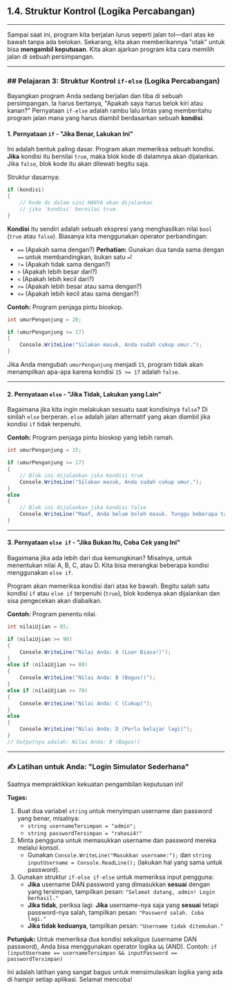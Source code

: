 ## 1.4. Struktur Kontrol (Logika Percabangan)

---

Sampai saat ini, program kita berjalan lurus seperti jalan tol—dari atas ke bawah tanpa ada belokan. Sekarang, kita akan memberikannya "otak" untuk bisa **mengambil keputusan**. Kita akan ajarkan program kita cara memilih jalan di sebuah persimpangan.

-----

### \#\# Pelajaran 3: Struktur Kontrol `if-else` (Logika Percabangan)

Bayangkan program Anda sedang berjalan dan tiba di sebuah persimpangan. Ia harus bertanya, "Apakah saya harus belok kiri atau kanan?" Pernyataan `if-else` adalah rambu lalu lintas yang memberitahu program jalan mana yang harus diambil berdasarkan sebuah **kondisi**.

#### **1. Pernyataan `if` - "Jika Benar, Lakukan Ini"**

Ini adalah bentuk paling dasar. Program akan memeriksa sebuah kondisi. **Jika** kondisi itu bernilai `true`, maka blok kode di dalamnya akan dijalankan. Jika `false`, blok kode itu akan dilewati begitu saja.

Struktur dasarnya:

```csharp
if (kondisi)
{
    // Kode di dalam sini HANYA akan dijalankan
    // jika 'kondisi' bernilai true.
}
```

**Kondisi** itu sendiri adalah sebuah ekspresi yang menghasilkan nilai `bool` (`true` atau `false`). Biasanya kita menggunakan operator perbandingan:

* `==`   (Apakah sama dengan?) **Perhatian:** Gunakan dua tanda sama dengan `==` untuk membandingkan, bukan satu `=`\!
* `!=`   (Apakah tidak sama dengan?)
* `>`    (Apakah lebih besar dari?)
* `<`    (Apakah lebih kecil dari?)
* `>=`   (Apakah lebih besar atau sama dengan?)
* `<=`   (Apakah lebih kecil atau sama dengan?)

**Contoh:** Program penjaga pintu bioskop.

```csharp
int umurPengunjung = 20;

if (umurPengunjung >= 17)
{
    Console.WriteLine("Silakan masuk, Anda sudah cukup umur.");
}
```

Jika Anda mengubah `umurPengunjung` menjadi `15`, program tidak akan menampilkan apa-apa karena kondisi `15 >= 17` adalah `false`.

-----

#### **2. Pernyataan `else` - "Jika Tidak, Lakukan yang Lain"**

Bagaimana jika kita ingin melakukan sesuatu saat kondisinya `false`? Di sinilah `else` berperan. `else` adalah jalan alternatif yang akan diambil jika kondisi `if` tidak terpenuhi.

**Contoh:** Program penjaga pintu bioskop yang lebih ramah.

```csharp
int umurPengunjung = 15;

if (umurPengunjung >= 17)
{
    // Blok ini dijalankan jika kondisi true
    Console.WriteLine("Silakan masuk, Anda sudah cukup umur.");
}
else
{
    // Blok ini dijalankan jika kondisi false
    Console.WriteLine("Maaf, Anda belum boleh masuk. Tunggu beberapa tahun lagi ya!");
}
```

-----

#### **3. Pernyataan `else if` - "Jika Bukan Itu, Coba Cek yang Ini"**

Bagaimana jika ada lebih dari dua kemungkinan? Misalnya, untuk menentukan nilai A, B, C, atau D. Kita bisa merangkai beberapa kondisi menggunakan `else if`.

Program akan memeriksa kondisi dari atas ke bawah. Begitu salah satu kondisi `if` atau `else if` terpenuhi (`true`), blok kodenya akan dijalankan dan sisa pengecekan akan diabaikan.

**Contoh:** Program penentu nilai.

```csharp
int nilaiUjian = 85;

if (nilaiUjian >= 90)
{
    Console.WriteLine("Nilai Anda: A (Luar Biasa!)");
}
else if (nilaiUjian >= 80)
{
    Console.WriteLine("Nilai Anda: B (Bagus!)");
}
else if (nilaiUjian >= 70)
{
    Console.WriteLine("Nilai Anda: C (Cukup)");
}
else
{
    Console.WriteLine("Nilai Anda: D (Perlu belajar lagi)");
}
// Outputnya adalah: Nilai Anda: B (Bagus!)
```

-----

### ✍️ Latihan untuk Anda: "Login Simulator Sederhana"

Saatnya mempraktikkan kekuatan pengambilan keputusan ini\!

**Tugas:**

1.  Buat dua variabel `string` untuk menyimpan username dan password yang benar, misalnya:
    * `string usernameTersimpan = "admin";`
    * `string passwordTersimpan = "rahasi4!"`
2.  Minta pengguna untuk memasukkan username dan password mereka melalui konsol.
    * Gunakan `Console.WriteLine("Masukkan username:");` dan `string inputUsername = Console.ReadLine();` (lakukan hal yang sama untuk password).
3.  Gunakan struktur `if-else if-else` untuk memeriksa input pengguna:
    * **Jika** username DAN password yang dimasukkan **sesuai** dengan yang tersimpan, tampilkan pesan: `"Selamat datang, admin! Login berhasil."`
    * **Jika tidak**, periksa lagi: **Jika** username-nya saja yang **sesuai** tetapi password-nya salah, tampilkan pesan: `"Password salah. Coba lagi."`
    * **Jika tidak keduanya**, tampilkan pesan: `"Username tidak ditemukan."`

**Petunjuk:** Untuk memeriksa dua kondisi sekaligus (username DAN password), Anda bisa menggunakan operator logika `&&` (AND).
Contoh: `if (inputUsername == usernameTersimpan && inputPassword == passwordTersimpan)`

Ini adalah latihan yang sangat bagus untuk mensimulasikan logika yang ada di hampir setiap aplikasi. Selamat mencoba\!